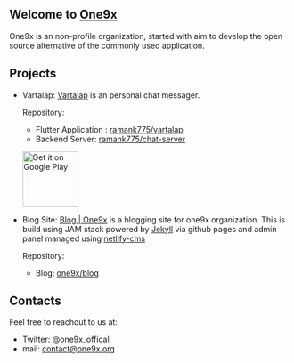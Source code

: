## Welcome to [One9x](https://www.one9x.org)

One9x is an non-profile organization, started with aim to develop the open source alternative of the commonly used application.


## Projects
- Vartalap: [Vartalap](https://vartalap.one9x.org) is an personal chat messager.
  
  Repository:
    - Flutter Application : [ramank775/vartalap](https://github.com/ramank775/vartalap)
    - Backend Server: [ramank775/chat-server](https://github.com/ramank775/chat-server)
    
  <a href='https://play.google.com/store/apps/details?id=com.one9x.vartalap'><img alt='Get it on Google Play' src='https://play.google.com/intl/en_us/badges/static/images/badges/en_badge_web_generic.png' width="100" /></a>
 
- Blog Site: [Blog | One9x](https://blog.one9x.org) is a blogging site for one9x organization. 
  This is build using JAM stack powered by [Jekyll](https://blog.one9x.org/jekyll/update/2020/12/20/welcome-to-jekyll.html) via github pages and admin panel managed using [netlify-cms](https://github.com/netlify/netlify-cms)
  
  
  Repository:
    - Blog: [one9x/blog](https://github.com/one9x/blog)
    
## Contacts
Feel free to reachout to us at:
- Twitter: [@one9x_offical](https://twitter.com/one9x_offical)
- mail: [contact@one9x.org](mailto:contact@one9x.org)
